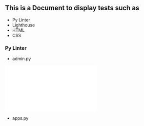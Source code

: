 ## This is a Document to display tests such as 
* Py Linter 
* Lighthouse 
* HTML
* CSS 


### Py Linter
 * admin.py

![CI Py linter](docs/testing/test_images/adminpy.py)
 
 * apps.py
